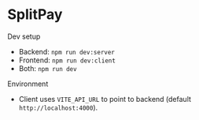 # SplitPay

Dev setup

- Backend: `npm run dev:server`
- Frontend: `npm run dev:client`
- Both: `npm run dev`

Environment

- Client uses `VITE_API_URL` to point to backend (default `http://localhost:4000`).
